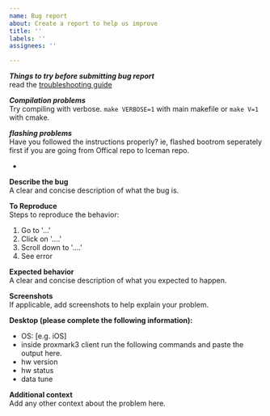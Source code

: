 ```yaml
---
name: Bug report
about: Create a report to help us improve
title: ''
labels: ''
assignees: ''

---
```


***Things to try before submitting bug report***  
read the [troubleshooting guide](https://github.com/RfidResearchGroup/proxmark3/blob/master/doc/md/Installation_Instructions/Troubleshooting.md)

***Compilation problems***  
Try compiling with verbose.  `make VERBOSE=1` with main makefile or `make V=1` with cmake.

***flashing problems***  
Have you followed the instructions properly?  ie,  flashed bootrom seperately first if you are going from Offical repo to Iceman repo.


-

**Describe the bug**  
A clear and concise description of what the bug is.

**To Reproduce**  
Steps to reproduce the behavior:
1. Go to '...'
2. Click on '....'
3. Scroll down to '....'
4. See error

**Expected behavior**  
A clear and concise description of what you expected to happen.

**Screenshots**  
If applicable, add screenshots to help explain your problem.

**Desktop (please complete the following information):**  
 - OS: [e.g. iOS]
 - inside proxmark3 client run the following commands and paste the output here.
 - hw version
 - hw status
 - data tune

**Additional context**  
Add any other context about the problem here.
